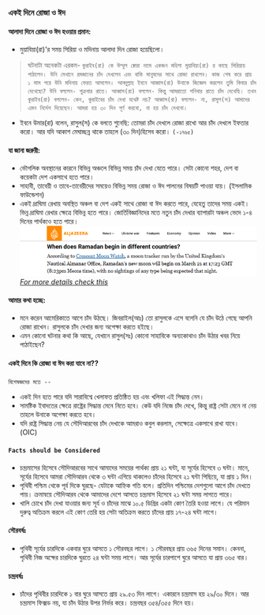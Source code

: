 ### **একই দিনে রোজা ও ঈদ**
#### **আলাদা দিনে রোজা ও ঈদ হওয়ার প্রমান:**
* মুয়াবিয়া(রা)'র সময় সিরিয়া ও মদিনায় আলাদা দিন রোজা হয়েছিলো।
> ঘটনাটা অনেকটা এরকম- `কুরাইব(রা) কে উম্মুল ক্বোরা নামে একজন মহিলা মুয়াবিয়া(রা) র কাছে সিরিয়ায় পাঠালেন। উনি সেখানে রমজানের চাঁদ দেখলেন এবং বাকি মানুষদের সাথে রোজা রাখলেন। কাজ শেষ করে প্রায় ১ মাস পরে উনি মদিনায় ফেরত আসলেন। আবদুল্লাহ ইবনে আব্বাস(রা) উনাকে জিজ্ঞেস করলেন তুমি কিবার চাঁদ দেখেছো? উনি বললেন- শুক্রবার রাতে। আব্বাস(রা) বললেন- কিন্তু আমরাতো শনিবার রাতে চাঁদ দেখেছি। তখন কুরাইব(রা) বললেন- কেন, কুরাইবের চাঁদ দেখা যথেষ্ট নয়? আব্বাস(রা) বললেন- না, রাসুল(স) আমাদের এমন নির্দেশ দিয়েছেন। আমরা হয় ৩০ দিন পূর্ণ করবো, না হয় চাঁদ দেখবো।`
* ইবনে উমার(রা) বলেন, রাসুল(স) কে বলতে শুনেছি: তোমরা চাঁদ দেখলে রোজা রাখো আর চাঁদ দেখলে ইফতার করো। আর যদি আকাশ মেঘাচ্ছন্ন থাকে তাহলে (৩০ দিন)হিসেব করো। `(-১৭৬৫)`
#### **যা জানা জরুরী:**
* ভৌগলিক অবস্থানের কারনে বিভিন্ন অঞ্চলে বিভিন্ন সময় চাঁদ দেখা যেতে পারে। সেটা কোনো শহর, দেশ বা কয়েকটা দেশ একসাথে হতে পারে।
* সাহাবী, তাবেয়ী ও তাবে-তাবেয়ীদের সময়েও বিভিন্ন সময় রোজা ও ঈদ পালনের বিষয়টি পাওয়া যায়। (ইসলামিক ফাউন্ডেশন)
* একই দ্রাঘিমা রেখায় অবস্থিত অঞ্চল বা দেশ একই সাথে রোজা বা ঈদ করতে পারে, যেহেতু তাদের সময় একই। ভিন্ন দ্রাঘিমা রেখার ক্ষেত্রে বিভিন্ন হতে পারে। জোর্তিবিজ্ঞানিদের মতে নতুন চাঁদ দেখার ব্যাপারটা অঞ্চল ভেদে ১-৪ দিনের পার্থক্যও হতে পারে।
![According to Crescent Moon Watch](moon_sight.jpg)
*[For more details check this](https://www.aljazeera.com/news/2023/3/16/infographic-when-is-ramadan-2023)*
#### **আমার কথা হচ্ছে:**
* মনে করেন আমেরিকাতে আগে চাঁদ উঠছে। জিবরাইল(আঃ) তো রাসুলকে এসে বলেনি যে চাঁদ উঠে গেছে আপনি রোজা রাখেন। রাসুলকে চাঁদ দেখার জন্য অপেক্ষা করতে হইছে।
* এমন কোনো ঘটনার কথা কি আছে, যেখানে রাসুল(সঃ) কোনো সাহাবিকে অন্যকোথাও চাঁদ উঠার খবর নিয়ে পাঠাইছেন?
#### **একই দিনে কি রোজা বা ঈদ করা যাবে না??**
`বিশেষজ্ঞদের মতে --`
* একই দিন হতে পারে যদি সারাবিশ্বে খেলাফত প্রতিষ্ঠিত হয় এবং খলিফা এই সিদ্ধান্ত নেন।
* সামষ্টিক ইবাদতের ক্ষেত্রে রাষ্ট্রের সিদ্ধান্ত মেনে নিতে হবে। কেউ যদি নিজে চাঁদ দেখে, কিন্তু রাষ্ট্র সেটা মেনে না নেয় তাহলে উনাকে অপেক্ষা করতে হবে।
* যদি রাষ্ট্র সিদ্ধান্ত নেয় যে সৌদিআরবের চাঁদ দেখাকে আমরাও কবুল করলাম, সেক্ষেত্রে একসাথে রাখা যাবে। (OIC)
#### **`Facts should be Considered`**
* চন্দ্রমাসের হিসেবে সৌদিআরবের সাথে আমাদের সময়ের পার্থক্য প্রায় ২১ ঘন্টা, যা সূর্যের হিসেবে ৩ ঘন্টা। মানে, সূর্যের হিসেবে আমরা সৌদিআরব থেকে ৩ ঘন্টা এগিয়ে থাকলেও চাঁদের হিসেবে ২১ ঘন্টা পিছিয়ে, যা প্রায় ১ দিন।
* পৃথিবী পশ্চিম থেকে পূর্ব দিকে ঘুরছে- যেটাকে আহ্নিক গতি বলে। প্রতিদিন পশ্চিমের দেশগুলো আগে চাঁদ দেখতে পায়। ক্রমান্বয়ে সৌদিআরব থেকে আমাদের দেশে আসতে চন্দ্রমাস হিসেবে ২১ ঘন্টা সময় লাগতে পারে।
* খালি চোখে চাঁদ দেখা যাওয়ার জন্য সূর্য ও চাঁদের মাঝে ১০.৫ ডিগ্রির একটা কোণ তৈরি হওয়া লাগে। যে পরিমান দুরুত্ব অতিক্রম করলে এই কোণ তেরি হয় সেটা অতিক্রম করতে চাঁদের প্রায় ১৭-২৪ ঘন্টা লাগে।
#### **সৌরবর্ষঃ**
* পৃথিবী সূর্যের চারদিকে একবার ঘুরে আসতে  ১ সৌরবছর লাগে। ১ সৌরবছর প্রায় ৩৬৫ দিনের সমান। কেননা, পৃথিবী নিজ অক্ষের চারদিকে ঘুরতে ২৪ ঘন্টা সময় লাগে। আর সূর্যের চারপাশে ঘুরে আসতে যা প্রায় ৩৬৫ বার।
#### **চন্দ্রবর্ষঃ**
* চাঁদের পৃথিবীর চারদিকে ১ বার ঘুরে আসতে প্রায় ২৯.৫৩ দিন লাগে। একারনে চন্দ্রমাস হয় ২৯/৩০ দিনে। আর চন্দ্রমাস ফিক্সড নয়, যা চাঁদ উঠার উপর নির্ভর করে। চন্দ্রবছর ৩৫৪/৩৫৫ দিনে হয়।